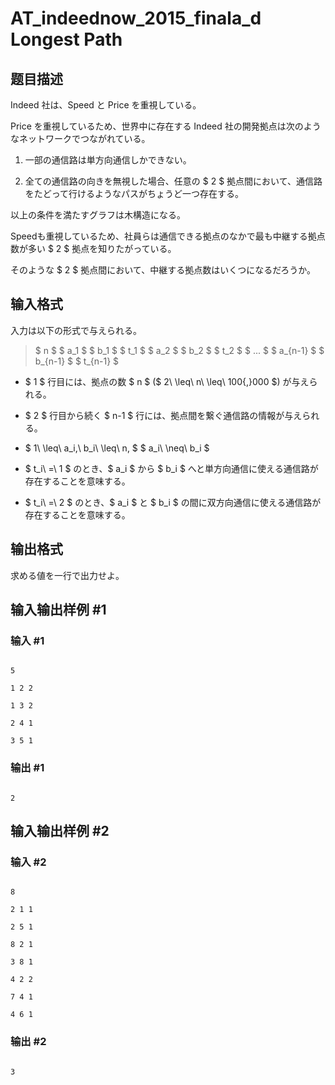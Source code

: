 # AT_indeednow_2015_finala_d Longest Path

## 题目描述

[problemUrl]: https://atcoder.jp/contests/indeednow-finala-open/tasks/indeednow_2015_finala_d

 Indeed 社は、Speed と Price を重視している。  
 Price を重視しているため、世界中に存在する Indeed 社の開発拠点は次のようなネットワークでつながれている。

1. 一部の通信路は単方向通信しかできない。
2. 全ての通信路の向きを無視した場合、任意の $ 2 $ 拠点間において、通信路をたどって行けるようなパスがちょうど一つ存在する。

 以上の条件を満たすグラフは木構造になる。  
 Speedも重視しているため、社員らは通信できる拠点のなかで最も中継する拠点数が多い $ 2 $ 拠点を知りたがっている。  
 そのような $ 2 $ 拠点間において、中継する拠点数はいくつになるだろうか。

## 输入格式

入力は以下の形式で与えられる。

> $ n $ $ a_1 $ $ b_1 $ $ t_1 $ $ a_2 $ $ b_2 $ $ t_2 $ $ ... $ $ a_{n-1} $ $ b_{n-1} $ $ t_{n-1} $

- $ 1 $ 行目には、拠点の数 $ n $ ($ 2\ \leq\ n\ \leq\ 100{,}000 $) が与えられる。
- $ 2 $ 行目から続く $ n-1 $ 行には、拠点間を繋ぐ通信路の情報が与えられる。
- $ 1\ \leq\ a_i,\ b_i\ \leq\ n, $ $ a_i\ \neq\ b_i $
- $ t_i\ =\ 1 $ のとき、$ a_i $ から $ b_i $ へと単方向通信に使える通信路が存在することを意味する。
- $ t_i\ =\ 2 $ のとき、$ a_i $ と $ b_i $ の間に双方向通信に使える通信路が存在することを意味する。

## 输出格式

求める値を一行で出力せよ。

## 输入输出样例 #1

### 输入 #1

```
5
1 2 2
1 3 2
2 4 1
3 5 1
```

### 输出 #1

```
2
```

## 输入输出样例 #2

### 输入 #2

```
8
2 1 1
2 5 1
8 2 1
3 8 1
4 2 2
7 4 1
4 6 1
```

### 输出 #2

```
3
```